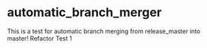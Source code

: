 # automatic_branch_merger

This is a test for automatic branch merging from release_master into master!
Refactor Test 1
